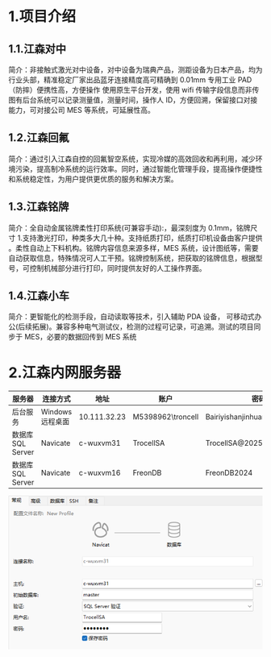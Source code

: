 # 1.项目介绍

## 1.1.江森对中

简介：非接触式激光对中设备，对中设备为瑞典产品，测距设备为日本产品，均为行业头部，精准稳定厂家出品蓝牙连接精度高可精确到 0.01mm 专用工业 PAD（防摔）便携性高，方便操作 使用原生平台开发，使用 wifi 传输字段信息而非传图有后台系统可以记录测量值，测量时间，操作人 ID，方便回溯，保留接口对接能力，可对接公司 MES 等系统，可延展性高。

## 1.2.江森回氟

简介：通过引入江森自控的回氟智空系统，实现冷媒的高效回收和再利用，减少环境污染，提高制冷系统的运行效率。同时，通过智能化管理手段，提高操作便捷性和系统稳定性，为用户提供更优质的服务和解决方案。

## 1.3.江森铭牌

简介：全自动金属铭牌柔性打印系统(可兼容手动):，最深刻度为 0.1mm，铭牌尺寸 1.支持激光打印，种类多大几十种。支持纸质打印，纸质打印机设备由客户提供 。柔性自动上下料机构。铭牌内容信息来源多样，MES 系统，设计图纸等，需要自动获取信息，特殊情况可人工干预。铭牌控制系统，把获取的铭牌信息，根据型号，可控制机械部分进行打印，同时提供友好的人工操作界面。

## 1.4.江森小车

简介：更智能化的检测手段，自动读取等技术，引入辅助 PDA 设备， 可移动式办公(后续拓展)。兼容多种电气测试仪，检测的过程可记录，可追溯。测试的项目同步于 MES，必要的数据回传到 MES 系统

# 2.江森内网服务器

| 服务器            | 连接方式         | 地址         | 账户              | 密码                            |
| ----------------- | ---------------- | ------------ | ----------------- | ------------------------------- |
| 后台服务          | Windows 远程桌面 | 10.111.32.23 | M5398962\troncell | Bairiyishanjinhuangheruhailiu1# |
| 数据库 SQL Server | Navicate         | c-wuxvm31    | TrocellSA         | TrocellSA@2025                  |
| 数据库 SQL Server | Navicate         | c-wuxvm16    | FreonDB           | FreonDB2024                     |

![1760413555331](image/README/1760413555331.png)
